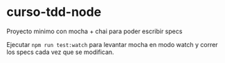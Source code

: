 # curso-tdd-node
Proyecto minimo con mocha + chai para poder escribir specs

Ejecutar `npm run test:watch` para levantar mocha en modo watch y correr los specs cada vez que se modifican.
